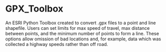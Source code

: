 # GPX_Toolbox
An ESRI Python Toolbox created to convert .gpx files to a point and line shapefile.  Users can set limits for max speed of travel, max distance between points, and the minimum number of points to form a line.  These options allow omission of bad locations and, for example, data which was collected a highway speeds rather than off road. 
